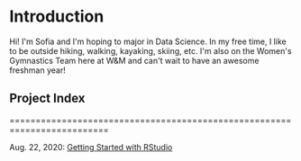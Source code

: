 # Introduction
Hi! I'm Sofia and I'm hoping to major in Data Science. In my free time, I like to be outside hiking, walking, kayaking, skiing, etc. I'm also on the Women's Gymnastics Team here at W&M and can't wait to have an awesome freshman year!

## Project Index
=========================================================================

Aug. 22, 2020: [Getting Started with RStudio](08_22_20.md) 
